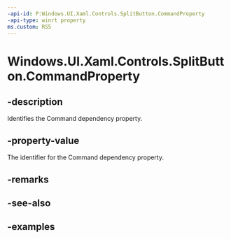 ```yaml
---
-api-id: P:Windows.UI.Xaml.Controls.SplitButton.CommandProperty
-api-type: winrt property
ms.custom: RS5
---
```


<!-- Property syntax.
public DependencyProperty CommandProperty { get; }
-->

# Windows.UI.Xaml.Controls.SplitButton.CommandProperty

## -description

Identifies the Command dependency property.

## -property-value

The identifier for the Command dependency property.

## -remarks

## -see-also

## -examples

